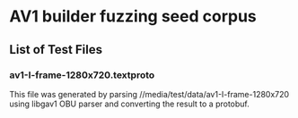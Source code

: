# AV1 builder fuzzing seed corpus

## List of Test Files

### av1-I-frame-1280x720.textproto

This file was generated by parsing //media/test/data/av1-I-frame-1280x720 using libgav1 OBU parser and converting the result to a protobuf.
